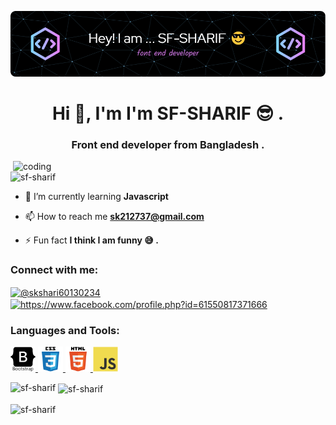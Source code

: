  ![logo](https://github.com/SF-SHARIF/SF-SHARIF/blob/main/github-header-image.png)

<h1 align="center">Hi 👋, I'm I'm SF-SHARIF 😎 .</h1>
<h3 align="center">Front end developer from Bangladesh .</h3>

<img align= "right" alt="coding" width = "500" src="https://gifdb.com/images/high/animated-man-computer-coding-nae6mec378lsg1i3.gif">

<p align="left"> <img src="https://komarev.com/ghpvc/?username=sf-sharif&label=Profile%20views&color=0e75b6&style=flat" alt="sf-sharif" /> </p>

- 🌱 I’m currently learning **Javascript**

- 📫 How to reach me **sk212737@gmail.com**

- ⚡ Fun fact **I think I am funny 😅 .**

<h3 align="left">Connect with me:</h3>
<p align="left">
<a href="https://twitter.com/@skshari60130234" target="blank"><img align="center" src="https://raw.githubusercontent.com/rahuldkjain/github-profile-readme-generator/master/src/images/icons/Social/twitter.svg" alt="@skshari60130234" height="30" width="40" /></a>
<a href="https://fb.com/https://www.facebook.com/profile.php?id=61550817371666" target="blank"><img align="center" src="https://raw.githubusercontent.com/rahuldkjain/github-profile-readme-generator/master/src/images/icons/Social/facebook.svg" alt="https://www.facebook.com/profile.php?id=61550817371666" height="30" width="40" /></a>
</p>

<h3 align="left">Languages and Tools:</h3>
<p align="left"> <a href="https://getbootstrap.com" target="_blank" rel="noreferrer"> <img src="https://raw.githubusercontent.com/devicons/devicon/master/icons/bootstrap/bootstrap-plain-wordmark.svg" alt="bootstrap" width="40" height="40"/> </a> <a href="https://www.w3schools.com/css/" target="_blank" rel="noreferrer"> <img src="https://raw.githubusercontent.com/devicons/devicon/master/icons/css3/css3-original-wordmark.svg" alt="css3" width="40" height="40"/> </a> <a href="https://www.w3.org/html/" target="_blank" rel="noreferrer"> <img src="https://raw.githubusercontent.com/devicons/devicon/master/icons/html5/html5-original-wordmark.svg" alt="html5" width="40" height="40"/> </a> <a href="https://developer.mozilla.org/en-US/docs/Web/JavaScript" target="_blank" rel="noreferrer"> <img src="https://raw.githubusercontent.com/devicons/devicon/master/icons/javascript/javascript-original.svg" alt="javascript" width="40" height="40"/> </a> </p>

<p><img align="left" src="https://github-readme-stats.vercel.app/api/top-langs?username=sf-sharif&show_icons=true&locale=en&layout=compact" alt="sf-sharif" /></p>

<p>&nbsp;<img align="center" src="https://github-readme-stats.vercel.app/api?username=sf-sharif&show_icons=true&locale=en" alt="sf-sharif" /></p>

<p><img align="center" src="https://github-readme-streak-stats.herokuapp.com/?user=sf-sharif&" alt="sf-sharif" /></p>

